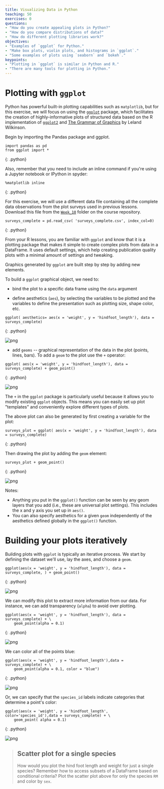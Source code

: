 ```yaml
---
title: Visualizing Data in Python
teaching: 50
exercises: 0
questions:
- "How do you create appealing plots in Python?"
- "How do you compare distributions of data?"
- "How do different plotting libraries work?"
objectives:
- "Examples of `ggplot` for Python."
- "Make box plots, violin plots, and histograms in `ggplot`."
- "Some examples of plots using `seaborn` and `bokeh`."
keypoints:
- "Plotting in `ggplot` is similar in Python and R."
- "There are many tools for plotting in Python."
---
```


# Plotting with `ggplot`

Python has powerful built-in plotting capabilities such as `matplotlib`, but
for this exercise, we will focus on using the [`ggplot`](http://ggplot.yhathq.com/)
package, which facilitates the creation of highly-informative plots of
structured data based on the R implementation of
[`ggplot2`](http://ggplot2.org/) and [The Grammar of
Graphics](http://link.springer.com/book/10.1007%2F0-387-28695-0) by Leland
Wilkinson.

Begin by importing the Pandas package and ggplot.

~~~
import pandas as pd
from ggplot import *
~~~
{: .python}

Also, remember that you need to include an inline command if you're using a Jupyter notebook or IPython in spyder:

~~~
%matplotlib inline
~~~
{: .python}

For this exercise, we will use a different data file containing all the complete data observations from the plot surveys used in previous lessons. Download this file from the [`Week_10`](https://github.com/EEOB-BioData/BCB546X-Spring2017/tree/master/Week_10) folder on the course repository. 

~~~
surveys_complete = pd.read_csv( 'surveys_complete.csv', index_col=0)
~~~
{: .python}

<!--And let's give the column of row indices a name:

~~~
surveys_complete.index.name = 'X'
~~~
{: .python}

-->

From your R lessons, you are familiar with `ggplot` and know that it is a plotting package that makes it simple to create complex plots
from data in a DataFrame. It uses default settings, which help creating
publication quality plots with a minimal amount of settings and tweaking.

Graphics generated by `ggplot` are built step by step by adding new elements.

To build a `ggplot` graphical object, we need to:

- bind the plot to a specific data frame using the `data` argument

- define aesthetics (`aes`), by selecting the variables to be plotted and the variables to define the presentation such as plotting size, shape color, etc.

~~~
ggplot( aesthetics= aes(x = 'weight', y = 'hindfoot_length'), data = surveys_complete)
~~~
{: .python}


![png](../fig/ggplot1.png)


- add `geoms` -- graphical representation of the data in the plot (points,
     lines, bars). To add a `geom` to the plot use the `+` operator:

~~~
ggplot( aes(x = 'weight', y = 'hindfoot_length'), data = surveys_complete) + geom_point()
~~~
{: .python}


![png](../fig/ggplot2.png)


The `+` in the `ggplot` package is particularly useful because it allows you
to modify existing `ggplot` objects. This means you can easily set up plot
"templates" and conveniently explore different types of plots.

The above plot can also be generated by first creating a variable for the plot:

~~~
surveys_plot = ggplot( aes(x = 'weight', y = 'hindfoot_length'), data = surveys_complete)
~~~
{: .python}

Then drawing the plot by adding the `geom` element:

~~~
surveys_plot + geom_point()
~~~
{: .python}


![png](../fig/ggplot2.png)



Notes:

- Anything you put in the `ggplot()` function can be seen by any geom layers
  that you add (i.e., these are universal plot settings). This includes the x and
  y axis you set up in `aes()`.
- You can also specify aesthetics for a given `geom` independently of the
  aesthetics defined globally in the `ggplot()` function.


# Building your plots iteratively

Building plots with `ggplot` is typically an iterative process. We start by
defining the dataset we'll use, lay the axes, and choose a `geom`.

~~~
ggplot(aes(x = 'weight', y = 'hindfoot_length'), data = surveys_complete, ) + geom_point()
~~~
{: .python}


![png](../fig/ggplot2.png)


We can modify this plot to extract more information from our data. For
instance, we can add transparency (`alpha`) to avoid over plotting.

~~~
ggplot(aes(x = 'weight', y = 'hindfoot_length'), data = surveys_complete) + \
    geom_point(alpha = 0.1)
~~~
{: .python}


![png](../fig/ggplot3.png)


We can color all of the points blue:

~~~
ggplot(aes(x = 'weight', y = 'hindfoot_length'),data = surveys_complete) + \
    geom_point(alpha = 0.1, color = "blue")
~~~
{: .python}


![png](../fig/ggplot4.png)


Or, we can specify that the `species_id` labels indicate categories that determine a point's color:

~~~
ggplot(aes(x = 'weight', y = 'hindfoot_length', color='species_id'),data = surveys_complete) + \
    geom_point( alpha = 0.1)
~~~
{: .python}


![png](../fig/ggplot5.png)



> ## Scatter plot for a single species
>
> How would you plot the hind foot length and weight for just a single species?
> Remember how to access subsets of a DataFrame based on conditional criteria?
> Plot the scatter plot above for only the species `RM` and color by `sex`.
>
> > <!--## Solution
> > 
> > ~~~
> > ggplot(aes(x = 'weight', y = 'hindfoot_length', color='sex'),data = surveys_complete[surveys_complete.species_id == 'RM']) + \
> >         geom_point( alpha = 0.5)
> > ~~~
> > {: .python}
> > 
> > ![png](../fig/ggplot6.png)
> {: .solution}-->
{: .challenge}


# Box Plots & Violin Plots

We often like to compare the distributions of values across different categorical variables. Box plots and violin plots allow us to do this easily. 

Let's use `ggplot` to create simple box plots comparing the hind foot measurements across all species in our DataFrame:

~~~
ggplot( aes(x = 'species_id', y = 'hindfoot_length'), data = surveys_complete) + geom_boxplot()
~~~
{: .python}


![png](../fig/ggplot7.png)

The points plotted show the spread of measurements. However, you will notice that box plots do not allow you to really visualize the relative distributions of your data. Thus, if you had some species that had strongly bimodal hind-foot length distributions, that would not be captured here. 

Violin plots provide a visual representation of the *shape* of a distribution. Compare the `weight` measurements of each species using violin plots on a log scale:

~~~
ggplot( aes(x = 'species_id', y = 'weight'), data = surveys_complete) + geom_violin() + scale_y_log(base=10)
~~~
{: .python}

![png](../fig/ggplot8.png)

# Histograms

Often, a histogram is a better way to visualize a distribution. Plotting histograms is easy with `ggplot` using `geom_histogram()`:

~~~
ggplot(aes(x = 'weight'), data=surveys_complete) + geom_histogram(binwidth=2)
~~~
{: .python}

![png](../fig/ggplot9.png)

You can change the fill of the bars to be colored according to the `species_id`, to compare the weight distributions among species:

~~~
ggplot(aes(x = 'weight', fill='species_id'), data=surveys_complete) + geom_histogram(binwidth=2)
~~~
{: .python}

![png](../fig/ggplot10.png)

# Other Plotting Tools in Python

Ultimately, the functionality of `ggplot` in Python is not quite as rich as it is for `ggplot2` in R. This is partly because Python offers many other tools for complex visualization including `matplotlib`, [`seaborn`](https://seaborn.pydata.org/), and [`bokeh`](http://bokeh.pydata.org/en/latest/). 

For example, `seaborn` is a very nice library built on `matplotlib` that also features very nice color palettes. To install this package you need to use `conda` in your **Unix** terminal (not in Python):

```
$ conda install seaborn
```

Now, `seaborn` can be used to make very nice violin plots comparing the relative distributions of weight measurements for different sexed animals from a single species, *Onychomys leucogaster*:

~~~
import seaborn as sns
ax = sns.violinplot(x = 'sex', y = 'weight', data=surveys_complete[surveys_complete.species_id == 'OL'], palette="Set2")
~~~
{: .python}

![png](../fig/seaborn.png)

Another library called `bokeh` can create amazing, interactive graphics using D3.js (javascript). This package is also easy to install with `conda`:

```
$ conda install bokeh
```

We will use this to view histograms of the male and female weights observed for *Onychomys leucogaster*.
First, load the package and options for inline notebook output and the components for a histogram:

~~~
from bokeh.io import push_notebook, show, output_notebook
from bokeh.charts import Histogram
output_notebook()
~~~
{: .python}

![png](../fig/bokeh1.png)

~~~
hist = Histogram(surveys_complete[surveys_complete.species_id == 'OL'], values="weight", color="sex")
show(hist)
~~~
{: .python}

![png](../fig/bokeh2.png)

Notice the tool buttons on the side of your graph. These allow you to interact with your graphical image in an intuitive way using javascript. 

![png](../fig/bokeh3.png)

Choosing the right tool depends on what you need to do. All of these plotting libraries use different vocabularies to create graphical images, and this can make going between them difficult. 
